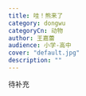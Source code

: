 ```yaml
---
title: 哇！熊来了
category: dongwu
categoryCn: 动物
author: 王嘉蕾
audience: 小学-高中
cover: "default.jpg"
description: ""
---
```


待补充

